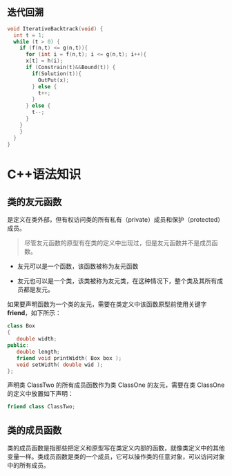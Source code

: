## 迭代回溯

```c++
void IterativeBacktrack(void) {
  int t = 1;
  while (t > 0) {
    if (f(n,t) <= g(n,t)){
      for (int i = f(n,t); i <= g(n,t); i++){
      x[t] = h(i);
      if (Constrain(t)&&Bound(t)) {
        if(Solution(t)){
          OutPut(x);
        } else {
          t++;
        }
      } else {
        t--;
      }
    }
    }
  }
}
```



# C++语法知识

## 类的友元函数

是定义在类外部，但有权访问类的所有私有（private）成员和保护（protected）成员。

> 尽管友元函数的原型有在类的定义中出现过，但是友元函数并不是成员函数。

- 友元可以是一个函数，该函数被称为友元函数

- 友元也可以是一个类，该类被称为友元类，在这种情况下，整个类及其所有成员都是友元。

如果要声明函数为一个类的友元，需要在类定义中该函数原型前使用关键字 **friend**，如下所示：

```c++
class Box
{
   double width;
public:
   double length;
   friend void printWidth( Box box );
   void setWidth( double wid );
};
```

声明类 ClassTwo 的所有成员函数作为类 ClassOne 的友元，需要在类 ClassOne 的定义中放置如下声明：

```c++
friend class ClassTwo;
```

## 类的成员函数

类的成员函数是指那些把定义和原型写在类定义内部的函数，就像类定义中的其他变量一样。类成员函数是类的一个成员，它可以操作类的任意对象，可以访问对象中的所有成员。

